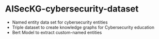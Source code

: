 # AISecKG-cybersecurity-dataset
 * Named entity data set for cybersecurity entities 
 * Triple dataset to create knowledge graphs for Cybersecurity education
 * Bert Model to extract custom-named entities
